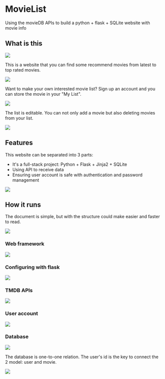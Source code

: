 # MovieList
Using the movieDB APIs to build a python + flask + SQLite website with movie info

## What is this

![](https://github.com/YTLEE999/movielist/blob/9de54970ca11fe24ec29d9328a87e4351c599684/demo/flowchart.jpg)

This is a website that you can find some recommend movies from latest to top rated movies.

![](https://github.com/YTLEE999/movielist/blob/9de54970ca11fe24ec29d9328a87e4351c599684/demo/movielist_%20home.gif)

Want to make your own interested movie list? Sign up an account and you can store the movie in your "My List".

![](https://github.com/YTLEE999/movielist/blob/9de54970ca11fe24ec29d9328a87e4351c599684/demo/movielist_%20register.gif)

The list is editable. You can not only add a movie but also deleting movies from your list.

![](https://github.com/YTLEE999/movielist/blob/9de54970ca11fe24ec29d9328a87e4351c599684/demo/movielist_add&delete.gif)

## Features

This website can be separated into 3 parts:

- It's a full-stack project: Python + Flask + Jinja2 + SQLite
- Using API to receive data
- Ensuring user account is safe with authentication and password management

![](https://github.com/YTLEE999/movielist/blob/9de54970ca11fe24ec29d9328a87e4351c599684/demo/features.JPG)

## How it runs

The document is simple, but with the structure could make easier and faster to read.

![](https://github.com/YTLEE999/movielist/blob/9de54970ca11fe24ec29d9328a87e4351c599684/demo/structure.JPG)

### Web framework

![](https://github.com/YTLEE999/movielist/blob/9de54970ca11fe24ec29d9328a87e4351c599684/demo/flask_basic_template.JPG)

### Configuring with flask

![](https://github.com/YTLEE999/movielist/blob/9de54970ca11fe24ec29d9328a87e4351c599684/demo/flask_basic_template.JPG)

### TMDB APIs

![](https://github.com/YTLEE999/movielist/blob/9de54970ca11fe24ec29d9328a87e4351c599684/demo/api.JPG)

### User account

![](https://github.com/YTLEE999/movielist/blob/9de54970ca11fe24ec29d9328a87e4351c599684/demo/useraccount.jpg)

### Database

![](https://github.com/YTLEE999/movielist/blob/9de54970ca11fe24ec29d9328a87e4351c599684/demo/database_relations.JPG)

The database is one-to-one relation. The user's id is the key to connect the 2 model: user and movie.

![](https://github.com/YTLEE999/movielist/blob/9de54970ca11fe24ec29d9328a87e4351c599684/demo/database.JPG)
